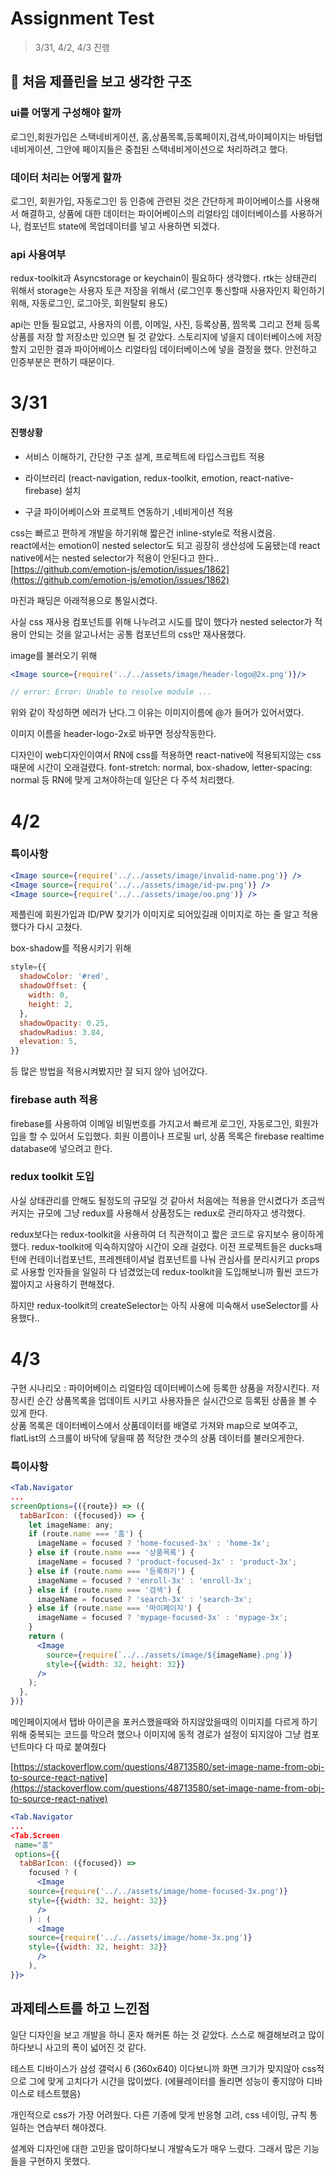 # Assignment Test
> 3/31, 4/2, 4/3 진행

## 💭 처음 제플린을 보고 생각한 구조

### ui를 어떻게 구성해야 할까

로그인,회원가입은 스택네비게이션, 홈,상품목록,등록페이지,검색,마이페이지는 바텀탭 네비게이션, 그안에 페이지들은 중첩된 스택네비게이션으로 처리하려고 했다.

### 데이터 처리는 어떻게 할까

로그인, 회원가입, 자동로그인 등 인증에 관련된 것은 간단하게 파이어베이스를 사용해서 해결하고, 상품에 대한 데이터는 파이어베이스의 리얼타임 데이터베이스를 사용하거나, 컴포넌트 state에 목업데이터를 넣고 사용하면 되겠다.

### api 사용여부

redux-toolkit과 Asyncstorage or keychain이 필요하다 생각했다. rtk는 상태관리 위해서 storage는 사용자 토큰 저장을 위해서 (로그인후 통신할때 사용자인지 확인하기 위해, 자동로그인, 로그아웃, 회원탈퇴 용도)

api는 만들 필요없고, 사용자의 이름, 이메일, 사진, 등록상품, 찜목록 그리고 전체 등록상품를 저장 할 저장소만 있으면 될 것 같았다. 스토리지에 넣을지 데이터베이스에 저장할지 고민한 결과 파이어베이스 리얼타임 데이터베이스에 넣을 결정을 했다. 안전하고 인증부분은 편하기 때문이다.   

# 3/31

#### 진행상황
- 서비스 이해하기, 간단한 구조 설계,  프로젝트에 타입스크립트 적용

- 라이브러리 (react-navigation, redux-toolkit, emotion, react-native-firebase) 설치

- 구글 파이어베이스와 프로젝트 연동하기 ,네비게이션 적용

css는 빠르고 편하게 개발을 하기위해 짧은건 inline-style로 적용시켰음.    
react에서는 emotion이 nested selector도 되고 굉장히 생산성에 도움됐는데 react native에서는 nested selector가 적용이 안된다고 한다..   
[https://github.com/emotion-js/emotion/issues/1862](https://github.com/emotion-js/emotion/issues/1862)    

마진과 패딩은 아래적용으로 통일시켰다.  

사실 css 재사용 컴포넌트를 위해 나누려고 시도를 많이 했다가 nested selector가 적용이 안되는 것을 알고나서는 공통 컴포넌트의 css만 재사용했다.  

image를 불러오기 위해 

```jsx
<Image source={require('../../assets/image/header-logo@2x.png')}/>

// error: Error: Unable to resolve module ...
```

위와 같이 작성하면 에러가 난다.그 이유는 이미지이름에 @가 들어가 있어서였다.

이미지 이름을 header-logo-2x로 바꾸면 정상작동한다. 

디자인이 web디자인이여서 RN에 css를 적용하면 react-native에 적용되지않는 css때문에 시간이 오래걸렸다. font-stretch: normal, box-shadow, letter-spacing: normal 등 RN에 맞게 고쳐야하는데 일단은 다 주석 처리했다.

# 4/2

### 특이사항

```jsx
<Image source={require('../../assets/image/invalid-name.png')} />
<Image source={require('../../assets/image/id-pw.png')} />
<Image source={require('../../assets/image/oo.png')} />
```

제플린에 회원가입과 ID/PW 찾기가 이미지로 되어있길래 이미지로 하는 줄 알고 적용했다가 다시 고쳤다.

box-shadow를 적용시키기 위해

```jsx
style={{
  shadowColor: '#red',
  shadowOffset: {
    width: 0,
    height: 2,
  },
  shadowOpacity: 0.25,
  shadowRadius: 3.84,
  elevation: 5,
}}
```

등 많은 방법을 적용시켜봤지만 잘 되지 않아 넘어갔다.

### firebase auth 적용

firebase를 사용하여 이메일 비밀번호를 가지고서 빠르게 로그인, 자동로그인, 회원가입을 할 수 있어서 도입했다. 회원 이름이나 프로필 url, 상품 목록은 firebase realtime database에 넣으려고 한다.

### redux toolkit 도입

사실 상태관리를 안해도 될정도의 규모일 것 같아서 처음에는 적용을 안시켰다가 조금씩 커지는 규모에 그냥 redux를 사용해서 상품정도는 redux로 관리하자고 생각했다.

redux보다는 redux-toolkit을 사용하여 더 직관적이고 짧은 코드로 유지보수 용이하게 했다. redux-toolkit에 익숙하지않아 시간이 오래 걸렸다. 이전 프로젝트들은 ducks패턴에 컨테이너컴포넌트, 프레젠테이셔널 컴포넌트를 나눠 관심사를 분리시키고 props로 사용할 인자들을 일일히 다 넘겼었는데 redux-toolkit을 도입해보니까 훨씬 코드가 짧아지고 사용하기 편해졌다.

하지만 redux-toolkit의 createSelector는 아직 사용에 미숙해서 useSelector를 사용했다..

# 4/3

구현 시나리오 : 파이어베이스 리얼타임 데이터베이스에 등록한 상품을 저장시킨다. 저장시킨 순간 상품목록을 업데이트 시키고 사용자들은 실시간으로 등록된 상품을 볼 수 있게 한다.    
상품 목록은 데이터베이스에서 상품데이터를 배열로 가져와 map으로 보여주고, flatList의 스크롤이 바닥에 닿을때 쯤 적당한 갯수의 상품 데이터를 불러오게한다.


### 특이사항

```jsx
<Tab.Navigator
...
screenOptions={({route}) => ({
  tabBarIcon: ({focused}) => {
    let imageName: any;
    if (route.name === '홈') {
      imageName = focused ? 'home-focused-3x' : 'home-3x';
    } else if (route.name === '상품목록') {
      imageName = focused ? 'product-focused-3x' : 'product-3x';
    } else if (route.name === '등록하기') {
      imageName = focused ? 'enroll-3x' : 'enroll-3x';
    } else if (route.name === '검색') {
      imageName = focused ? 'search-3x' : 'search-3x';
    } else if (route.name === '마이페이지') {
      imageName = focused ? 'mypage-focused-3x' : 'mypage-3x';
    }
    return (
      <Image
        source={require(`../../assets/image/${imageName}.png`)}
        style={{width: 32, height: 32}}
      />
    );
  },
})}
```

메인페이지에서 탭바 아이콘을 포커스했을때와 하지않았을때의 이미지를 다르게 하기 위해 중복되는 코드를 막으려 했으나 이미지에 동적 경로가 설정이 되지않아 그냥 컴포넌트마다 다 따로 붙여줬다

[https://stackoverflow.com/questions/48713580/set-image-name-from-obj-to-source-react-native](https://stackoverflow.com/questions/48713580/set-image-name-from-obj-to-source-react-native)

```jsx
<Tab.Navigator
...
<Tab.Screen
 name="홈"
 options={{
  tabBarIcon: ({focused}) =>
    focused ? (
      <Image
	source={require('../../assets/image/home-focused-3x.png')}
	style={{width: 32, height: 32}}
      />
    ) : (
      <Image
	source={require('../../assets/image/home-3x.png')}
	style={{width: 32, height: 32}}
      />
    ),
}}>
```

## 과제테스트를 하고 느낀점

일단 디자인을 보고 개발을 하니 혼자 해커톤 하는 것 같았다. 스스로 해결해보려고 많이 하다보니 사고의 폭이 넓어진 것 같다.

테스트 디바이스가 삼성 갤럭시 6 (360x640) 이다보니까 화면 크기가 맞지않아 css적으로 그에 맞게 고치다가 시간을 많이썼다. (에뮬레이터를 돌리면 성능이 좋지않아 디바이스로 테스트했음) 

개인적으로 css가 가장 어려웠다. 다른 기종에 맞게 반응형 고려, css 네이밍, 규칙 통일하는 연습부터 해야겠다. 

설계와 디자인에 대한 고민을 많이하다보니 개발속도가 매우 느렸다. 그래서 많은 기능들을 구현하지 못했다.